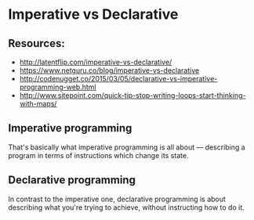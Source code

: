 # Imperative vs Declarative

## Resources:
* http://latentflip.com/imperative-vs-declarative/
* https://www.netguru.co/blog/imperative-vs-declarative
* http://codenugget.co/2015/03/05/declarative-vs-imperative-programming-web.html
* http://www.sitepoint.com/quick-tip-stop-writing-loops-start-thinking-with-maps/

## Imperative programming
That's basically what imperative programming is all about — describing a program in terms of instructions which change its state.

## Declarative programming

In contrast to the imperative one, declarative programming is about describing what you're trying to achieve, without instructing how to do it.